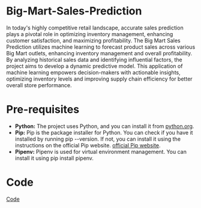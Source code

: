 # Big-Mart-Sales-Prediction
In today's highly competitive retail landscape, accurate sales prediction plays a pivotal role in optimizing inventory management, enhancing customer satisfaction, and maximizing profitability. The Big Mart Sales Prediction utilizes machine learning to forecast product sales across various Big Mart outlets, enhancing inventory management and overall profitability. By analyzing historical sales data and identifying influential factors, the project aims to develop a dynamic predictive model. This application of machine learning empowers decision-makers with actionable insights, optimizing inventory levels and improving supply chain efficiency for better overall store performance.

# Pre-requisites
- **Python:** The project uses Python, and you can install it from
 [python.org](https://www.python.org/).
- **Pip:** Pip is the package installer for Python. You can check if you have it installed by running pip --version. If not, you can install it using the instructions on the official Pip website. [official Pip website](https://pip.pypa.io/en/stable/installation/).
- **Pipenv:** Pipenv is used for virtual environment management. You can install it using pip install pipenv.

# Code 
[Code](https://github.com/babutabhavya/big-mart-sales-prediction/blob/10c79b3ddfd6e1ede9fbdbae40f4d8a3c2a4474f/main.ipynb)

